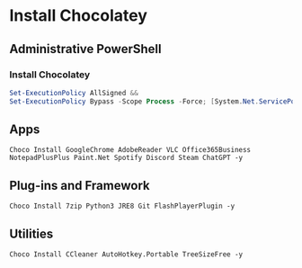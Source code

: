 # Install Chocolatey

## Administrative PowerShell

### Install Chocolatey
```powershell
Set-ExecutionPolicy AllSigned &&
Set-ExecutionPolicy Bypass -Scope Process -Force; [System.Net.ServicePointManager]::SecurityProtocol = [System.Net.ServicePointManager]::SecurityProtocol -bor 3072; iex ((New-Object System.Net.WebClient).DownloadString('https://community.chocolatey.org/install.ps1'))
```
## Apps
```Choco Install GoogleChrome AdobeReader VLC Office365Business NotepadPlusPlus Paint.Net Spotify Discord Steam ChatGPT -y```
## Plug-ins and Framework
```Choco Install 7zip Python3 JRE8 Git FlashPlayerPlugin -y```
## Utilities
```Choco Install CCleaner AutoHotkey.Portable TreeSizeFree -y```
